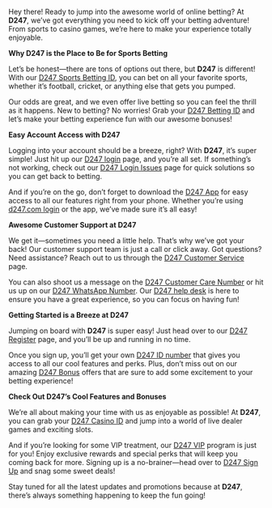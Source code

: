 <p>Hey there! Ready to jump into the awesome world of online betting? At <strong>D247</strong>, we&rsquo;ve got everything you need to kick off your betting adventure! From sports to casino games, we&rsquo;re here to make your experience totally enjoyable.</p>
<p><strong>Why D247 is the Place to Be for Sports Betting</strong></p>
<p>Let&rsquo;s be honest&mdash;there are tons of options out there, but <strong>D247</strong> is different! With our <a href="https://d247signup.com/">D247 Sports Betting ID</a>, you can bet on all your favorite sports, whether it&rsquo;s football, cricket, or anything else that gets you pumped.</p>
<p>Our odds are great, and we even offer live betting so you can feel the thrill as it happens. New to betting? No worries! Grab your <a href="https://d247signup.com/">D247 Betting ID</a> and let&rsquo;s make your betting experience fun with our awesome bonuses!</p>
<p><strong>Easy Account Access with D247</strong></p>
<p>Logging into your account should be a breeze, right? With <strong>D247</strong>, it&rsquo;s super simple! Just hit up our <a href="https://d247signup.com/login">D247 login</a> page, and you&rsquo;re all set. If something&rsquo;s not working, check out our <a href="https://d247signup.com/">D247 Login Issues</a> page for quick solutions so you can get back to betting.</p>
<p>And if you&rsquo;re on the go, don&rsquo;t forget to download the <a href="https://d247signup.com/">D247 App</a> for easy access to all our features right from your phone. Whether you&rsquo;re using <a href="https://d247signup.com/">d247.com login</a> or the app, we&rsquo;ve made sure it&rsquo;s all easy!</p>
<p><strong>Awesome Customer Support at D247</strong></p>
<p>We get it&mdash;sometimes you need a little help. That&rsquo;s why we&rsquo;ve got your back! Our customer support team is just a call or click away. Got questions? Need assistance? Reach out to us through the <a href="https://d247signup.com/customer-care/">D247 Customer Service</a> page.</p>
<p>You can also shoot us a message on the <a href="https://d247signup.com/customer-care/">D247 Customer Care Number</a> or hit us up on our <a href="https://d247signup.com/customer-care/">D247 WhatsApp Number</a>. Our <a href="https://d247signup.com/customer-care/">D247 help desk</a> is here to ensure you have a great experience, so you can focus on having fun!</p>
<p><strong>Getting Started is a Breeze at D247</strong></p>
<p>Jumping on board with <strong>D247</strong> is super easy! Just head over to our <a href="https://d247signup.com/register/">D247 Register</a> page, and you&rsquo;ll be up and running in no time.</p>
<p>Once you sign up, you&rsquo;ll get your own <a href="https://d247signup.com/">D247 ID number</a> that gives you access to all our cool features and perks. Plus, don&rsquo;t miss out on our amazing <a href="https://d247signup.com/">D247 Bonus</a> offers that are sure to add some excitement to your betting experience!</p>
<p><strong>Check Out D247&rsquo;s Cool Features and Bonuses</strong></p>
<p>We&rsquo;re all about making your time with us as enjoyable as possible! At <strong>D247</strong>, you can grab your <a href="https://d247signup.com/">D247 Casino ID</a> and jump into a world of live dealer games and exciting slots.</p>
<p>And if you&rsquo;re looking for some VIP treatment, our <a href="https://d247signup.com/">D247 VIP</a> program is just for you! Enjoy exclusive rewards and special perks that will keep you coming back for more. Signing up is a no-brainer&mdash;head over to <a href="https://d247signup.com/register/">D247 Sign Up</a> and snag some sweet deals!</p>
<p>Stay tuned for all the latest updates and promotions because at <strong>D247</strong>, there&rsquo;s always something happening to keep the fun going!</p>
<p>&nbsp;</p>

